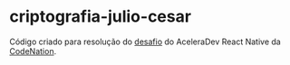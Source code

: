 # criptografia-julio-cesar

Código criado para resolução do [desafio](https://www.codenation.dev/aceleradev/reactnative-online-1/challenge/dev-ps "desafio") do AceleraDev React Native da [CodeNation](https://codenation.dev "CodeNation").
